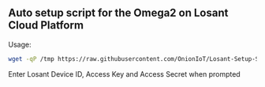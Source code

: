 ## Auto setup script for the Omega2 on Losant Cloud Platform

Usage:
```bash
wget -qP /tmp https://raw.githubusercontent.com/OnionIoT/Losant-Setup-Script/master/losant_setup.sh; sh /tmp/losant_setup.sh; rm /tmp/losant_setup.sh;
```
Enter Losant Device ID, Access Key and Access Secret when prompted

